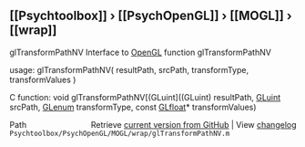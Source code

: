 ## [[Psychtoolbox]] &#8250; [[PsychOpenGL]] &#8250; [[MOGL]] &#8250; [[wrap]]

glTransformPathNV  Interface to [OpenGL](OpenGL) function glTransformPathNV  
  
usage:  glTransformPathNV( resultPath, srcPath, transformType, transformValues )  
  
C function:  void glTransformPathNV[(GLuint]((GLuint) resultPath, [GLuint](GLuint) srcPath, [GLenum](GLenum) transformType, const [GLfloat](GLfloat)\* transformValues)  




<div class="code_header" style="text-align:right;">
  <span style="float:left;">Path&nbsp;&nbsp;</span> <span class="counter">Retrieve <a href=
  "https://raw.github.com/Psychtoolbox-3/Psychtoolbox-3/beta/Psychtoolbox/PsychOpenGL/MOGL/wrap/glTransformPathNV.m">current version from GitHub</a> | View <a href=
  "https://github.com/Psychtoolbox-3/Psychtoolbox-3/commits/beta/Psychtoolbox/PsychOpenGL/MOGL/wrap/glTransformPathNV.m">changelog</a></span>
</div>
<div class="code">
  <code>Psychtoolbox/PsychOpenGL/MOGL/wrap/glTransformPathNV.m</code>
</div>

